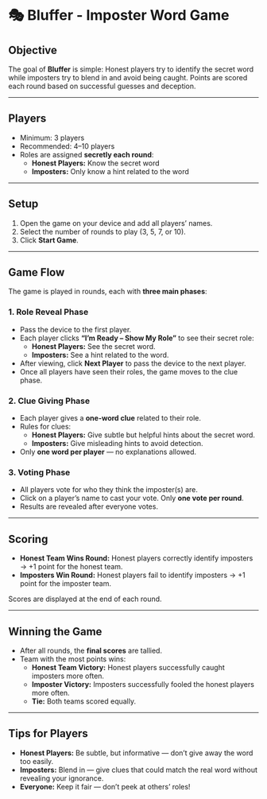 # 🎭 Bluffer - Imposter Word Game

## Objective
The goal of **Bluffer** is simple: Honest players try to identify the secret word while imposters try to blend in and avoid being caught. Points are scored each round based on successful guesses and deception.

---

## Players
- Minimum: 3 players  
- Recommended: 4–10 players  
- Roles are assigned **secretly each round**:
  - **Honest Players:** Know the secret word  
  - **Imposters:** Only know a hint related to the word  

---

## Setup
1. Open the game on your device and add all players’ names.  
2. Select the number of rounds to play (3, 5, 7, or 10).  
3. Click **Start Game**.  

---

## Game Flow
The game is played in rounds, each with **three main phases**:

### 1. Role Reveal Phase
- Pass the device to the first player.  
- Each player clicks **“I’m Ready – Show My Role”** to see their secret role:  
  - **Honest Players:** See the secret word.  
  - **Imposters:** See a hint related to the word.  
- After viewing, click **Next Player** to pass the device to the next player.  
- Once all players have seen their roles, the game moves to the clue phase.  

### 2. Clue Giving Phase
- Each player gives a **one-word clue** related to their role.  
- Rules for clues:
  - **Honest Players:** Give subtle but helpful hints about the secret word.  
  - **Imposters:** Give misleading hints to avoid detection.  
- Only **one word per player** — no explanations allowed.  

### 3. Voting Phase
- All players vote for who they think the imposter(s) are.  
- Click on a player’s name to cast your vote. Only **one vote per round**.  
- Results are revealed after everyone votes.

---

## Scoring
- **Honest Team Wins Round:** Honest players correctly identify imposters → +1 point for the honest team.  
- **Imposters Win Round:** Honest players fail to identify imposters → +1 point for the imposter team.  

Scores are displayed at the end of each round.

---

## Winning the Game
- After all rounds, the **final scores** are tallied.  
- Team with the most points wins:  
  - **Honest Team Victory:** Honest players successfully caught imposters more often.  
  - **Imposter Victory:** Imposters successfully fooled the honest players more often.  
  - **Tie:** Both teams scored equally.  

---

## Tips for Players
- **Honest Players:** Be subtle, but informative — don’t give away the word too easily.  
- **Imposters:** Blend in — give clues that could match the real word without revealing your ignorance.  
- **Everyone:** Keep it fair — don’t peek at others’ roles!
